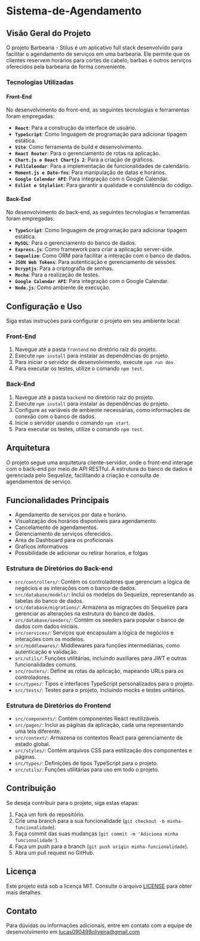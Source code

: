 # Sistema-de-Agendamento

## Visão Geral do Projeto

O projeto Barbearia - Stilus é um aplicativo full stack desenvolvido para facilitar o agendamento de serviços em uma barbearia. Ele permite que os clientes reservem horários para cortes de cabelo, barbas e outros serviços oferecidos pela barbearia de forma conveniente.

### Tecnologias Utilizadas

#### Front-End
No desenvolvimento do front-end, as seguintes tecnologias e ferramentas foram empregadas:

- **`React`**: Para a construção da interface de usuário.
- **`TypeScript`**: Como linguagem de programação para adicionar tipagem estática.
- **`Vite`**: Como ferramenta de build e desenvolvimento.
- **`React Router`**: Para o gerenciamento de rotas na aplicação.
- **`Chart.js e React Chartjs 2`**: Para a criação de gráficos.
- **`FullCalendar`**: Para a implementação de funcionalidades de calendário.
- **`Moment.js e Date-fns`**: Para manipulação de datas e horários.
- **`Google Calendar API`**: Para integração com o Google Calendar.
- **`Eslint e Stylelint`**: Para garantir a qualidade e consistência do código.


#### Back-End
No desenvolvimento do back-end, as seguintes tecnologias e ferramentas foram empregadas:

- **`TypeScript`**: Como linguagem de programação para adicionar tipagem estática.
- **`MySQL`**: Para o gerenciamento do banco de dados.
- **`Express.js`**: Como framework para criar a aplicação server-side.
- **`Sequelize`**: Como ORM para facilitar a interação com o banco de dados.
- **`JSON Web Tokens`**: Para autenticação e gerenciamento de sessões.
- **`Bcryptjs`**: Para a criptografia de senhas.
- **`Mocha`**: Para a realização de testes.
- **`Google Calendar API`**: Para integração com o Google Calendar.
- **`Node.js`**: Como ambiente de execução.


## Configuração e Uso

Siga estas instruções para configurar o projeto em seu ambiente local:

### Front-End

1. Navegue até a pasta `frontend` no diretório raiz do projeto.
2. Execute `npm install` para instalar as dependências do projeto.
3. Para iniciar o servidor de desenvolvimento, execute `npm run dev`.
4. Para executar os testes, utilize o comando `npm test`.

### Back-End

1. Navegue até a pasta `backend` no diretório raiz do projeto.
2. Execute `npm install` para instalar as dependências do projeto.
3. Configure as variáveis de ambiente necessárias, como informações de conexão com o banco de dados.
4. Inicie o servidor usando o comando `npm start`.
5. Para executar os testes, utilize o comando `npm test`.

## Arquitetura

O projeto segue uma arquitetura cliente-servidor, onde o front-end interage com o back-end por meio de API RESTful. A estrutura do banco de dados é gerenciada pelo Sequelize, facilitando a criação e consulta de agendamentos de serviço.

## Funcionalidades Principais

- Agendamento de serviços por data e horário.
- Visualização dos horários disponíveis para agendamento.
- Cancelamento de agendamentos.
- Gerenciamento de serviços oferecidos.
- Area de Dashboard para os proficionais
- Graficos informativos
- Possibilidade de adicionar ou retirar horarios, e folgas

### Estrutura de Diretórios do Back-end

- `src/controllers/`: Contém os controladores que gerenciam a lógica de negócios e as interações com o banco de dados.
- `src/database/models/`: Inclui os modelos do Sequelize, representando as tabelas do banco de dados.
- `src/database/migrations/`: Armazena as migrações do Sequelize para gerenciar as alterações na estrutura do banco de dados.
- `src/database/seeders/`: Contém os seeders para popular o banco de dados com dados iniciais.
- `src/services/`: Serviços que encapsulam a lógica de negócios e interações com os modelos.
- `src/middlewares/`: Middlewares para funções intermediárias, como autenticação e validação.
- `src/utils/`: Funções utilitárias, incluindo auxiliares para JWT e outras funcionalidades comuns.
- `src/routers/`: Define as rotas da aplicação, mapeando URLs para os controladores.
- `src/types/`: Tipos e interfaces TypeScript personalizados para o projeto.
- `src/tests/`: Testes para o projeto, incluindo mocks e testes unitários.



### Estrutura de Diretórios do Frontend

- `src/components/`: Contém componentes React reutilizáveis.
- `src/pages/`: Inclui as páginas da aplicação, cada uma representando uma tela diferente.
- `src/context/`: Armazena os contextos React para gerenciamento de estado global.
- `src/styles/`: Contém arquivos CSS para estilização dos componentes e páginas.
- `src/types/`: Definições de tipos TypeScript para o projeto.
- `src/utils/`: Funções utilitárias para uso em todo o projeto.

## Contribuição

Se deseja contribuir para o projeto, siga estas etapas:

1. Faça um fork do repositório.
2. Crie uma branch para a sua funcionalidade (`git checkout -b minha-funcionalidade`).
3. Faça commit das suas mudanças (`git commit -m 'Adiciona minha funcionalidade'`).
4. Faça um push para a branch (`git push origin minha-funcionalidade`).
5. Abra um pull request no GitHub.

## Licença

Este projeto está sob a licença MIT. Consulte o arquivo [LICENSE](LICENSE) para obter mais detalhes.

## Contato

Para dúvidas ou informações adicionais, entre em contato com a equipe de desenvolvimento em
lucas090499oliveira@gmail.com